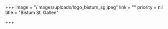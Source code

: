 +++
image = "/images/uploads/logo_bistum_sg.jpeg"
link = ""
priority = nil
title = "Bistum St. Gallen"

+++
